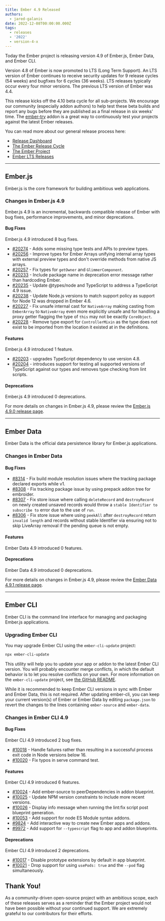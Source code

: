 ```yaml
---
title: Ember 4.9 Released
authors:
  - jared-galanis
date: 2022-12-08T00:00:00.000Z
tags:
  - releases
  - '2022'
  - version-4-x
---
```


Today the Ember project is releasing version 4.9 of Ember.js, Ember Data, and Ember CLI.

Version 4.8 of Ember is now promoted to LTS (Long Term Support).
An LTS version of Ember continues to receive security updates for 9 release cycles (54 weeks) and bugfixes for 6 cycles (36 weeks).
LTS releases typically occur every four minor versions.
The previous LTS version of Ember was 4.4.

This release kicks off the 4.10 beta cycle for all sub-projects. We encourage our community (especially addon authors) to help test these beta builds and report any bugs before they are published as a final release in six weeks' time. The [ember-try](https://github.com/ember-cli/ember-try) addon is a great way to continuously test your projects against the latest Ember releases.

You can read more about our general release process here:

- [Release Dashboard](http://emberjs.com/releases/)
- [The Ember Release Cycle](https://blog.emberjs.com/new-ember-release-process/)
- [The Ember Project](https://blog.emberjs.com/ember-project-at-2-0/)
- [Ember LTS Releases](https://blog.emberjs.com/announcing-embers-first-lts/)

---

## Ember.js

Ember.js is the core framework for building ambitious web applications.

### Changes in Ember.js 4.9

Ember.js 4.9 is an incremental, backwards compatible release of Ember with bug fixes, performance improvements, and minor deprecations.

#### Bug Fixes

Ember.js 4.9 introduced 8 bug fixes.

- [#20274](https://github.com/emberjs/ember.js/pull/20274) - Adds some missing type tests and APIs to preview types.
- [#20256](https://github.com/emberjs/ember.js/pull/20256) - Improve types for Ember Arrays unifying internal array types with external preview types and don't override methods from native JS arrays.
- [#20257](https://github.com/emberjs/ember.js/pull/20257) - Fix types for `getOwner` and `GlimmerComponent`.
- [#20233](https://github.com/emberjs/ember.js/pull/20233/files) - Include package name in deprecation error message rather than hardcoding Ember.
- [#20235](https://github.com/emberjs/ember.js/pull/20235) - Update @types/node and TypeScript to address a TypeScript 4.9 issue.
- [#20238](https://github.com/emberjs/ember.js/pull/20238) - Update Node.js versions to match support policy as support for Node 12 was dropped in Ember 4.6.
- [#20227](https://github.com/emberjs/ember.js/pull/20227) - Fix unsafe internal cast for `NativeArray` making casting from `EmberArray` to `NativeArray` even more explicitly unsafe and for handling a proxy getter flagging the type of `this` may not be exactly `CoreObject`.
- [#20228](https://github.com/emberjs/ember.js/pull/20228) - Remove type export for `ControllerMixin` as the type does not exist to be imported from the location it existed at in the definitions.

#### Features

Ember.js 4.9 introduced 1 feature.

- [#20203](https://github.com/emberjs/ember.js/pull/20203) - upgrades TypeScript dependency to use version 4.8.
- [#20204](https://github.com/emberjs/ember.js/pull/20204) - introduces support for testing all supported versions of TypeScript against our types and removes type checking from lint scripts.

#### Deprecations

Ember.js 4.9 introduced 0 deprecations.

<!-- Block end -->

For more details on changes in Ember.js 4.9, please review the [Ember.js 4.9.0 release page](https://github.com/emberjs/ember.js/releases/tag/v4.9.0).

---

## Ember Data

Ember Data is the official data persistence library for Ember.js applications.

### Changes in Ember Data

#### Bug Fixes

- [#8314](https://github.com/emberjs/data/pull/8314) - Fix build module resolution issues where the tracking package declared exports while v1.
- [#8308](https://github.com/emberjs/data/pull/8308) - Fix tracking package issue by using prepack addon tree for embroider.
- [#8307](https://github.com/emberjs/data/pull/8307) - Fix store issue where calling `deleteRecord` and `destroyRecord` on newly created unsaved records would throw a `stable Identifier to subscribe to` error due to the use of `run`.
- [#8306](https://github.com/emberjs/data/pull/8306) - Fix store issue where using `peekAll` after `destroyRecord` return `invalid length` and records without stable Identifier via ensuring not to skip LiveArray removal if the pending queue is not empty.

#### Features

Ember Data 4.9 introduced 0 features.

#### Deprecations

Ember Data 4.9 introduced 0 deprecations.

For more details on changes in Ember.js 4.9, please review the [Ember Data 4.9.1 release page](https://github.com/emberjs/data/releases/tag/v4.9.1).

---

## Ember CLI

Ember CLI is the command line interface for managing and packaging Ember.js applications.

### Upgrading Ember CLI

You may upgrade Ember CLI using the `ember-cli-update` project:

```bash
npx ember-cli-update
```

This utility will help you to update your app or addon to the latest Ember CLI version. You will probably encounter merge conflicts, in which the default behavior is to let you resolve conflicts on your own. For more information on the `ember-cli-update` project, see [the GitHub README](https://github.com/ember-cli/ember-cli-update).

While it is recommended to keep Ember CLI versions in sync with Ember and Ember Data, this is not required. After updating ember-cli, you can keep your current version(s) of Ember or Ember Data by editing `package.json` to revert the changes to the lines containing `ember-source` and `ember-data`.

### Changes in Ember CLI 4.9

#### Bug Fixes

Ember CLI 4.9 introduced 2 bug fixes.

- [#10018](https://github.com/ember-cli/ember-cli/pull/10018) - Handle failures rather than resulting in a successful process exit code in Node versions below 16.
- [#10020](https://github.com/ember-cli/ember-cli/pull/10020) - Fix typos in serve command test.

#### Features

Ember CLI 4.9 introduced 6 features.

- [#10024](https://github.com/ember-cli/ember-cli/pull/10024) - Add ember-source to peerDependencies in addon blueprint.
- [#10025](https://github.com/ember-cli/ember-cli/pull/10025) - Update NPM version constraints to include more recent versions.
- [#10026](https://github.com/ember-cli/ember-cli/pull/10026) - Display info message when running the lint:fix script post blueprint generation.
- [#10053](https://github.com/ember-cli/ember-cli/pull/10053) - Add support for node ES Module syntax addons.
- [#9824](https://github.com/ember-cli/ember-cli/pull/9824) - Add interactive way to create new Ember apps and addons.
- [#9972](https://github.com/ember-cli/ember-cli/pull/9972) - Add support for `--typescript` flag to app and addon blueprints.

#### Deprecations

Ember CLI 4.9 introduced 2 deprecations.

- [#10017](https://github.com/ember-cli/ember-cli/pull/10017) - Disable prototype extensions by default in app blueprint.
- [#10021](https://github.com/ember-cli/ember-cli/pull/10021) - Drop support for using `usePods: true` and the `--pod` flag simultaneously.

## Thank You!

As a community-driven open-source project with an ambitious scope, each of these releases serves as a reminder that the Ember project would not have been possible without your continued support. We are extremely grateful to our contributors for their efforts.
